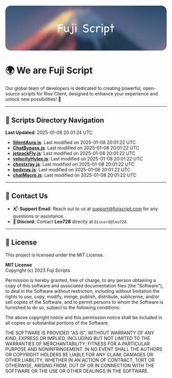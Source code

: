 ![Banner](.github/b.webp)

# 🌍 **We are Fuji Script**

Our global team of developers is dedicated to creating powerful, open-source scripts for Rise Client, designed to enhance your experience and unlock new possibilities! 🌟

---
<!-- SCRIPTS_NAVIGATION_START -->
## 📂 **Scripts Directory Navigation**

**Last Updated**: 2025-01-08 20:01:24 UTC

- **[SilentAura.js](scripts/SilentAura.js)**: Last modified on 2025-01-08 20:01:22 UTC
- **[ChatBypass.js](scripts/ChatBypass.js)**: Last modified on 2025-01-08 20:01:22 UTC
- **[jetpackFly.js](scripts/jetpackFly.js)**: Last modified on 2025-01-08 20:01:22 UTC
- **[velocityHylex.js](scripts/velocityHylex.js)**: Last modified on 2025-01-08 20:01:22 UTC
- **[chestxray.js](scripts/chestxray.js)**: Last modified on 2025-01-08 20:01:22 UTC
- **[bedxray.js](scripts/bedxray.js)**: Last modified on 2025-01-08 20:01:22 UTC
- **[chatMacro.js](scripts/chatMacro.js)**: Last modified on 2025-01-08 20:01:22 UTC

<!-- SCRIPTS_NAVIGATION_END -->

---

## 💬 **Contact Us**  
- 📬 **Support Email**: Reach out to us at [support@fujiscript.com](mailto:support@fujiscript.com) for any questions or assistance.  
- 💬 **Discord**: Contact **Leo728** directly at `Discord@leo728`.

---

## 📜 **License**

This project is licensed under the MIT License.  

**MIT License**  
Copyright (c) 2023 Fuji Scripts  

Permission is hereby granted, free of charge, to any person obtaining a copy of this software and associated documentation files (the "Software"), to deal in the Software without restriction, including without limitation the rights to use, copy, modify, merge, publish, distribute, sublicense, and/or sell copies of the Software, and to permit persons to whom the Software is furnished to do so, subject to the following conditions:  

The above copyright notice and this permission notice shall be included in all copies or substantial portions of the Software.  

THE SOFTWARE IS PROVIDED "AS IS", WITHOUT WARRANTY OF ANY KIND, EXPRESS OR IMPLIED, INCLUDING BUT NOT LIMITED TO THE WARRANTIES OF MERCHANTABILITY, FITNESS FOR A PARTICULAR PURPOSE AND NONINFRINGEMENT. IN NO EVENT SHALL THE AUTHORS OR COPYRIGHT HOLDERS BE LIABLE FOR ANY CLAIM, DAMAGES OR OTHER LIABILITY, WHETHER IN AN ACTION OF CONTRACT, TORT OR OTHERWISE, ARISING FROM, OUT OF OR IN CONNECTION WITH THE SOFTWARE OR THE USE OR OTHER DEALINGS IN THE SOFTWARE.  
